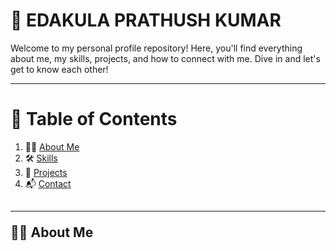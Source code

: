 # 🌟 EDAKULA PRATHUSH KUMAR
Welcome to my personal profile repository! Here, you'll find everything about me, my skills, projects, and how to connect with me. Dive in and let's get to know each other!

<hr>

# 📖 Table of Contents

<ol>
  <li> 🙋‍♂️ <a href="#about-me">About Me</a></li>
  <li> 🛠️ <a href="#skills">Skills</a></li>
  <li> 🚀 <a href="#Projects">Projects</a></li>
  <li> 📬 <a href=#"contact">Contact</a></li>
</ol>
 <h2 id="about-me"About Me</h2>
 <h2 id="skills"Skills</h2>
 <h2 id="projects"Projects</h2>
 <h2 id="contact"Contact</h2>

 <hr>

 🙋‍♂️ About Me


